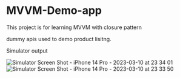 # MVVM-Demo-app
This project is for learning MVVM with closure pattern 

dummy apis used to demo product lisitng.

Simulator output 


![Simulator Screen Shot - iPhone 14 Pro - 2023-03-10 at 23 34 01](https://user-images.githubusercontent.com/23715445/224390713-63dcbafa-417e-4015-b9ea-e648800c71ff.png)
![Simulator Screen Shot - iPhone 14 Pro - 2023-03-10 at 23 33 50](https://user-images.githubusercontent.com/23715445/224390741-4f3cac8e-c754-46a8-91fa-3e8412fed9bf.png)
